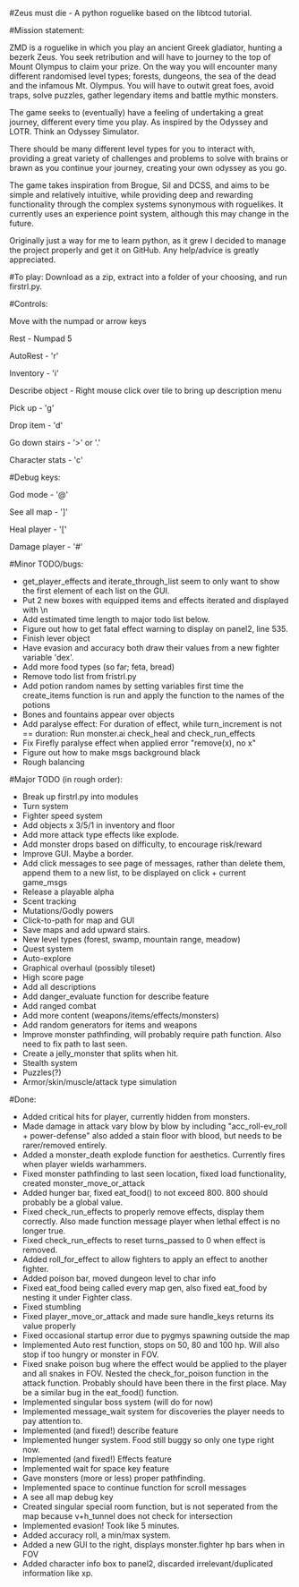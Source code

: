 #Zeus must die - A python roguelike based on the libtcod tutorial.

#Mission statement:

ZMD is a roguelike in which you play an ancient Greek gladiator, hunting a bezerk Zeus.
You seek retribution and will have to journey to the top of Mount Olympus to claim your
prize. On the way you will encounter many different randomised level types; forests,
dungeons, the sea of the dead and the infamous Mt. Olympus. You will have to outwit
great foes, avoid traps, solve puzzles, gather legendary items and battle mythic monsters.

The game seeks to (eventually) have a feeling of undertaking a great journey, different
every time you play. As inspired by the Odyssey and LOTR. Think an Odyssey Simulator.

There should be many different level types for you to interact with, providing a great
variety of challenges and problems to solve with brains or brawn as you continue your
journey, creating your own odyssey as you go.

The game takes inspiration from Brogue, Sil and DCSS, and aims to be simple and relatively
intuitive, while providing deep and rewarding functionality through the complex systems
synonymous with roguelikes. It currently uses an experience point system, although this
may change in the future.

Originally just a way for me to learn python, as it grew I decided to manage the project
properly and get it on GitHub. Any help/advice is greatly appreciated.

#To play:
Download as a zip, extract into a folder of your choosing, and run firstrl.py.

#Controls:

Move with the numpad or arrow keys

Rest - Numpad 5

AutoRest - 'r'

Inventory - 'i'

Describe object - Right mouse click over tile to bring up description menu

Pick up - 'g'

Drop item - 'd'

Go down stairs - '>' or '.'

Character stats - 'c'

#Debug keys:

God mode - '@'

See all map - ']'

Heal player - '['

Damage player - '#'


#Minor TODO/bugs:

- get_player_effects and iterate_through_list seem to only
	want to show the first element of each list on the GUI.	
- Put 2 new boxes with equipped items and effects iterated and displayed with \n
- Add estimated time length to major todo list below.
- Figure out how to get fatal effect warning to display on panel2, line 535.
- Finish lever object
- Have evasion and accuracy both draw their values from a new fighter variable 'dex'.
- Add more food types (so far; feta, bread)
- Remove todo list from fristrl.py
- Add potion random names by setting variables first time the create_items function is run 
    and apply the function to the names of the potions
- Bones and fountains appear over objects
- Add paralyse effect: For duration of effect, while turn_increment is not == duration: Run monster.ai check_heal and check_run_effects
- Fix Firefly paralyse effect when applied error "remove(x), no x"
- Figure out how to make msgs background black
- Rough balancing



#Major TODO (in rough order):
- Break up firstrl.py into modules
- Turn system
- Fighter speed system
- Add objects x 3/5/1 in inventory and floor
- Add more attack type effects like explode.
- Add monster drops based on difficulty, to encourage risk/reward
- Improve GUI. Maybe a border.
- Add click messages to see page of messages, rather than delete them, 
    append them to a new list, to be displayed on click + current game_msgs
- Release a playable alpha
- Scent tracking
- Mutations/Godly powers
- Click-to-path for map and GUI
- Save maps and add upward stairs.
- New level types (forest, swamp, mountain range, meadow)
- Quest system
- Auto-explore
- Graphical overhaul (possibly tileset)
- High score page
- Add all descriptions
- Add danger_evaluate function for describe feature
- Add ranged combat
- Add more content (weapons/items/effects/monsters)
- Add random generators for items and weapons
- Improve monster pathfinding, will probably require path function. Also need to fix path to last seen.
- Create a jelly_monster that splits when hit.
- Stealth system
- Puzzles(?)
- Armor/skin/muscle/attack type simulation



#Done:
- Added critical hits for player, currently hidden from monsters.
- Made damage in attack vary blow by blow by including "acc_roll-ev_roll + power-defense"
    also added a stain floor with blood, but needs to be rarer/removed entirely.
- Added a monster_death explode function for aesthetics. Currently fires when player wields warhammers.
- Fixed monster pathfinding to last seen location, fixed load functionality, created monster_move_or_attack
- Added hunger bar, fixed eat_food() to not exceed 800. 800 should probably be a global value.
- Fixed check_run_effects to properly remove effects, display them correctly. Also made 
    function message player when lethal effect is no longer true.
- Fixed check_run_effects to reset turns_passed to 0 when effect is removed.
- Added roll_for_effect to allow fighters to apply an effect to another fighter.
- Added poison bar, moved dungeon level to char info
- Fixed eat_food being called every map gen, also fixed eat_food by nesting it under Fighter class.
- Fixed stumbling
- Fixed player_move_or_attack and made sure handle_keys returns its value properly
- Fixed occasional startup error due to pygmys spawning outside the map
- Implemented Auto rest function, stops on 50, 80 and 100 hp. Will also stop if too hungry or monster in FOV.
- Fixed snake poison bug where the effect would be applied to the player and all snakes in FOV.
	Nested the check_for_poison function in the attack function. Probably should have been
	there in the first place. May be a similar bug in the eat_food() function.
- Implemented singular boss system (will do for now)
- Implemented message_wait system for discoveries the player needs to pay attention to.
- Implemented (and fixed!) describe feature
- Implemented hunger system. Food still buggy so only one type right now.
- Implemented (and fixed!) Effects feature
- Implemented wait for space key feature
- Gave monsters (more or less) proper pathfinding.
- Implemented space to continue function for scroll messages
- A see all map debug key
- Created singular special room function, but is not seperated from the map because v+h_tunnel does not check for intersection
- Implemented evasion! Took like 5 minutes.
- Added accuracy roll, a min/max system.
- Added a new GUI to the right, displays monster.fighter hp bars when in FOV
- Added character info box to panel2, discarded irrelevant/duplicated information like xp.




